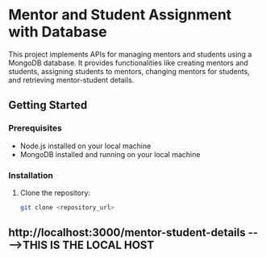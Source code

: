 # Mentor and Student Assignment with Database

This project implements APIs for managing mentors and students using a MongoDB database. It provides functionalities like creating mentors and students, assigning students to mentors, changing mentors for students, and retrieving mentor-student details.

## Getting Started

### Prerequisites

- Node.js installed on your local machine
- MongoDB installed and running on your local machine

### Installation

1. Clone the repository:

   ```bash
   git clone <repository_url>

## http://localhost:3000/mentor-student-details ---->THIS IS THE LOCAL HOST 
